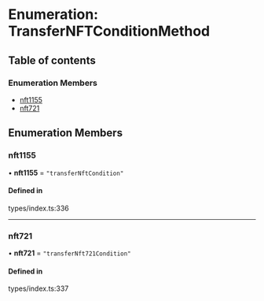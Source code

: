 # Enumeration: TransferNFTConditionMethod

## Table of contents

### Enumeration Members

- [nft1155](TransferNFTConditionMethod.md#nft1155)
- [nft721](TransferNFTConditionMethod.md#nft721)

## Enumeration Members

### nft1155

• **nft1155** = ``"transferNftCondition"``

#### Defined in

types/index.ts:336

___

### nft721

• **nft721** = ``"transferNft721Condition"``

#### Defined in

types/index.ts:337
